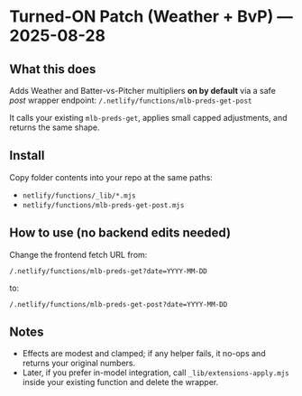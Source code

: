 # Turned-ON Patch (Weather + BvP) — 2025-08-28

## What this does
Adds Weather and Batter-vs-Pitcher multipliers **on by default** via a safe *post* wrapper endpoint:
`/.netlify/functions/mlb-preds-get-post`

It calls your existing `mlb-preds-get`, applies small capped adjustments, and returns the same shape.

## Install
Copy folder contents into your repo at the same paths:
- `netlify/functions/_lib/*.mjs`
- `netlify/functions/mlb-preds-get-post.mjs`

## How to use (no backend edits needed)
Change the frontend fetch URL from:
```
/.netlify/functions/mlb-preds-get?date=YYYY-MM-DD
```
to:
```
/.netlify/functions/mlb-preds-get-post?date=YYYY-MM-DD
```

## Notes
- Effects are modest and clamped; if any helper fails, it no-ops and returns your original numbers.
- Later, if you prefer in-model integration, call `_lib/extensions-apply.mjs` inside your existing function and delete the wrapper.
